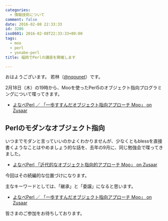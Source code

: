 ```yaml
---
categories:
  - 情報技術について
comment: false
date: 2016-02-08 22:33:33
id: 3286
iso8601: 2016-02-08T22:33:33+09:00
tags:
  - moo
  - perl
  - yonabe-perl
title: 福岡でPerlの講座を開催します

---
```


<p>おはようございます。
若林（<a href="https://twitter.com/nqounet">@nqounet</a>）です。</p>

<p>2月18日（木）の19時から、Mooを使ったPerl5のオブジェクト指向プログラミングについて喋ってきます。</p>

<ul>
<li><a href="http://www.zusaar.com/event/14317009">よなべPerl ／ 「一歩すすんだオブジェクト指向アプローチ Moo」 on Zusaar</a></li>
</ul>



<h2>Perlのモダンなオブジェクト指向</h2>

<p>いつまでモダンと言っていいのかよくわかりませんが、少なくともblessを直接書くようなことはやめましょう的な話を、去年の9月に、同じ勉強会で喋ってきました。</p>

<ul>
<li><a href="http://www.zusaar.com/event/15247007">よなべPerl 「近代的なオブジェクト指向的アプローチ Moo」 on Zusaar</a></li>
</ul>

<p>今回はその続編的な位置づけになります。</p>

<p>主なキーワードとしては、「継承」と「委譲」になると思います。</p>

<ul>
<li><a href="http://www.zusaar.com/event/14317009">よなべPerl ／ 「一歩すすんだオブジェクト指向アプローチ Moo」 on Zusaar</a></li>
</ul>

<p>皆さまのご参加をお待ちしております。</p>
    	